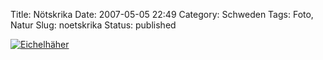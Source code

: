 Title: Nötskrika
Date: 2007-05-05 22:49
Category: Schweden
Tags: Foto, Natur
Slug: noetskrika
Status: published

[![Eichelhäher](/pic/notskrika_s.jpg "Eichelhäher")](/pic/notskrika_l.jpg)

